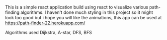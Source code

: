 This is a simple react application build using react to visualize various path-finding algorithms.
I haven't done much styling in this project so it might look too good but i hope you will like the animations,
this app can be used at https://path-finder-22.herokuapp.com/

Algorithms used Dijkstra, A-star, DFS, BFS
